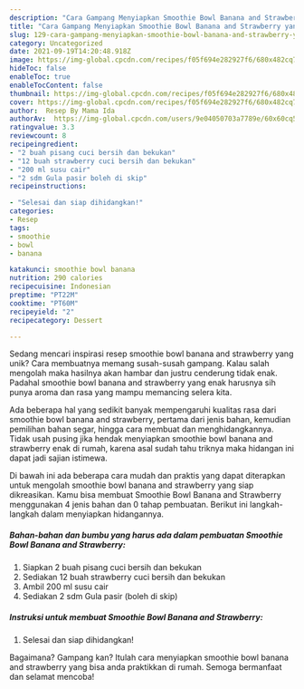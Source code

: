 ```yaml
---
description: "Cara Gampang Menyiapkan Smoothie Bowl Banana and Strawberry yang Lezat"
title: "Cara Gampang Menyiapkan Smoothie Bowl Banana and Strawberry yang Lezat"
slug: 129-cara-gampang-menyiapkan-smoothie-bowl-banana-and-strawberry-yang-lezat
category: Uncategorized
date: 2021-09-19T14:20:48.918Z
image: https://img-global.cpcdn.com/recipes/f05f694e282927f6/680x482cq70/smoothie-bowl-banana-and-strawberry-foto-resep-utama.jpg
hideToc: false
enableToc: true
enableTocContent: false
thumbnail: https://img-global.cpcdn.com/recipes/f05f694e282927f6/680x482cq70/smoothie-bowl-banana-and-strawberry-foto-resep-utama.jpg
cover: https://img-global.cpcdn.com/recipes/f05f694e282927f6/680x482cq70/smoothie-bowl-banana-and-strawberry-foto-resep-utama.jpg
author:  Resep By Mama Ida
authorAv:  https://img-global.cpcdn.com/users/9e04050703a7789e/60x60cq50/avatar.jpg
ratingvalue: 3.3
reviewcount: 8
recipeingredient:
- "2 buah pisang cuci bersih dan bekukan"
- "12 buah strawberry cuci bersih dan bekukan"
- "200 ml susu cair"
- "2 sdm Gula pasir boleh di skip"
recipeinstructions:

- "Selesai dan siap dihidangkan!"
categories:
- Resep
tags:
- smoothie
- bowl
- banana

katakunci: smoothie bowl banana 
nutrition: 290 calories
recipecuisine: Indonesian
preptime: "PT22M"
cooktime: "PT60M"
recipeyield: "2"
recipecategory: Dessert

---
```



Sedang mencari inspirasi resep smoothie bowl banana and strawberry yang unik? Cara membuatnya memang susah-susah gampang. Kalau salah mengolah maka hasilnya akan hambar dan justru cenderung tidak enak. Padahal smoothie bowl banana and strawberry yang enak harusnya sih punya aroma dan rasa yang mampu memancing selera kita.


Ada beberapa hal yang sedikit banyak mempengaruhi kualitas rasa dari smoothie bowl banana and strawberry, pertama dari jenis bahan, kemudian pemilihan bahan segar, hingga cara membuat dan menghidangkannya. Tidak usah pusing jika hendak menyiapkan smoothie bowl banana and strawberry enak di rumah, karena asal sudah tahu triknya maka hidangan ini dapat jadi sajian istimewa.




Di bawah ini ada beberapa cara mudah dan praktis yang dapat diterapkan untuk mengolah smoothie bowl banana and strawberry yang siap dikreasikan. Kamu bisa membuat Smoothie Bowl Banana and Strawberry menggunakan 4 jenis bahan dan 0 tahap pembuatan. Berikut ini langkah-langkah dalam menyiapkan hidangannya.

<!--inarticleads1-->

##### Bahan-bahan dan bumbu yang harus ada dalam pembuatan Smoothie Bowl Banana and Strawberry:

1. Siapkan 2 buah pisang cuci bersih dan bekukan
1. Sediakan 12 buah strawberry cuci bersih dan bekukan
1. Ambil 200 ml susu cair
1. Sediakan 2 sdm Gula pasir (boleh di skip)




<!--inarticleads2-->

##### Instruksi untuk membuat Smoothie Bowl Banana and Strawberry:


1. Selesai dan siap dihidangkan!



Bagaimana? Gampang kan? Itulah cara menyiapkan smoothie bowl banana and strawberry yang bisa anda praktikkan di rumah. Semoga bermanfaat dan selamat mencoba!
